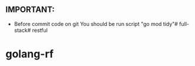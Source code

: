 ## IMPORTANT:
- Before commit code on git You should be run script "go mod tidy"# full-stack# restful
# golang-rf
